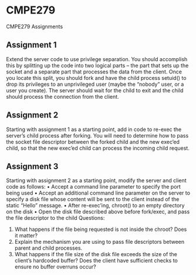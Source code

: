 # CMPE279
CMPE279 Assignments

## Assignment 1

Extend the server code to use privilege separation. You should accomplish this by splitting up the code into two logical parts – the part that sets up the socket and a separate part that processes the data from the client. Once you locate this split, you should fork and have the child process setuid() to drop its privileges to an unprivileged user (maybe the “nobody” user, or a user you create). The server should wait for the child to exit and the child should process the connection from the client.

## Assignment 2

Starting with assignment 1 as a starting point, add in code to re-exec the server’s child process after forking. You will need to determine how to pass the socket file descriptor between the forked child and the new exec’ed child, so that the new exec’ed child can process the incoming child request.

## Assignment 3

Starting with assignment 2 as a starting point, modify the server and client code as follows:
• Accept a command line parameter to specify the port being used
• Accept an additional command line parameter on the server to specify a disk file whose content
will be sent to the client instead of the static “Hello” message.
• After re-exec’ing, chroot() to an empty directory on the disk
• Open the disk file described above before fork/exec, and pass the file descriptor to the child
Questions:
1. What happens if the file being requested is not inside the chroot? Does it matter?
2. Explain the mechanism you are using to pass file descriptors between parent and child processes.
3. What happens if the file size of the disk file exceeds the size of the client’s hardcoded buffer?
Does the client have sufficient checks to ensure no buffer overruns occur?
